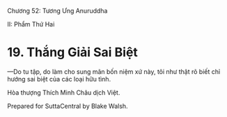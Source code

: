  

Chương 52: Tương Ưng Anuruddha

II: Phẩm Thứ Hai

# 19\. Thắng Giải Sai Biệt

—Do tu tập, do làm cho sung mãn bốn niệm xứ này, tôi như thật rõ biết chỉ hướng sai biệt của các loại hữu tình.

Hòa thượng Thích Minh Châu dịch Việt.

Prepared for SuttaCentral by Blake Walsh.